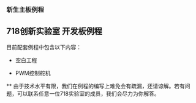 ### 新生主板例程

718创新实验室 开发板例程
---
目前配套例程中包含以下内容：
* 空白工程

* PWM控制舵机

** 由于技术水平有限，我们在例程的编写上难免会有疏漏，还请谅解。若有问题，可以联系任意一位718实验室的成员，我们会尽力为你解答。
